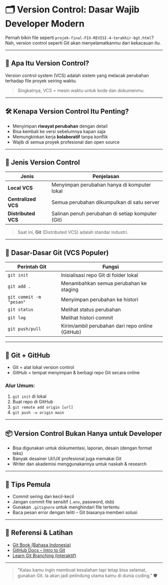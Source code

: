 # 🗂️ Version Control: Dasar Wajib Developer Modern

Pernah bikin file seperti `projek-final-FIX-REVISI-4-terakhir-bgt.html`? Nah, version control seperti Git akan menyelamatkanmu dari kekacauan itu.

---

## 🧠 Apa Itu Version Control?
Version control system (VCS) adalah sistem yang melacak perubahan terhadap file proyek seiring waktu.

> Singkatnya, VCS = mesin waktu untuk kode dan dokumenmu.

---

## 🛠️ Kenapa Version Control Itu Penting?
- Menyimpan **riwayat perubahan** dengan detail
- Bisa kembali ke versi sebelumnya kapan saja
- Memungkinkan kerja **kolaboratif** tanpa konflik
- Wajib di semua proyek profesional dan open source

---

## 🔧 Jenis Version Control

| Jenis             | Penjelasan                                         |
|-------------------|----------------------------------------------------|
| **Local VCS**     | Menyimpan perubahan hanya di komputer lokal        |
| **Centralized VCS** | Semua perubahan dikumpulkan di satu server        |
| **Distributed VCS** | Salinan penuh perubahan di setiap komputer (Git)  |

> Saat ini, **Git** (Distributed VCS) adalah standar industri.

---

## 🧪 Dasar-Dasar Git (VCS Populer)

| Perintah Git     | Fungsi                                                                 |
|------------------|------------------------------------------------------------------------|
| `git init`       | Inisialisasi repo Git di folder lokal                                 |
| `git add .`      | Menambahkan semua perubahan ke staging                                |
| `git commit -m "pesan"` | Menyimpan perubahan ke histori                            |
| `git status`     | Melihat status perubahan                                               |
| `git log`        | Melihat histori commit                                                 |
| `git push/pull`  | Kirim/ambil perubahan dari repo online (GitHub)                      |

---

## 🤝 Git + GitHub
- Git = alat lokal version control
- GitHub = tempat menyimpan & berbagi repo Git secara online

### Alur Umum:
1. `git init` di lokal
2. Buat repo di GitHub
3. `git remote add origin [url]`
4. `git push -u origin main`

---

## 📦 Version Control Bukan Hanya untuk Developer
- Bisa digunakan untuk dokumentasi, laporan, desain (dengan format teks)
- Banyak desainer UI/UX profesional juga memakai Git
- Writer dan akademisi menggunakannya untuk naskah & research

---

## 🧭 Tips Pemula
- Commit sering dan kecil-kecil
- Jangan commit file sensitif (`.env`, password, dsb)
- Gunakan `.gitignore` untuk menghindari file tertentu
- Baca pesan error dengan teliti – Git biasanya memberi solusi

---

## 🔗 Referensi & Latihan
- [Git Book (Bahasa Indonesia)](https://git-scm.com/book/id/v2)
- [GitHub Docs – Intro to Git](https://docs.github.com/en/get-started)
- [Learn Git Branching (interaktif)](https://learngitbranching.js.org/)

---

> "Kalau kamu ingin membuat kesalahan tapi tetap bisa selamat, gunakan Git. Ia akan jadi pelindung utama kamu di dunia coding." 🛡️

